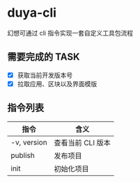 # duya-cli
幻想可通过 cli 指令实现一套自定义工具包流程

## 需要完成的 TASK
- [x] 获取当前开发版本号
- [x] 拉取应用、区块以及界面模版

## 指令列表
|  指令  | 含义 |
|  ----  | ---- |
| -v, version | 查看当前 CLI 版本 |
| publish <registry> | 发布项目 |
| init <dir> | 初始化项目 |